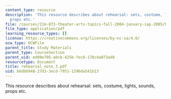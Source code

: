 ```yaml
---
content_type: resource
description: 'This resource describes about rehearsal: sets, costume, lights, sounds,
  props etc.'
file: /courses/21m-873-theater-arts-topics-fall-2004-january-iap-2005/b6db694827d33ecd79511296da541b13_rehearsal_note_3.pdf
file_type: application/pdf
learning_resource_types: []
license: https://creativecommons.org/licenses/by-nc-sa/4.0/
ocw_type: OCWFile
parent_title: Study Materials
parent_type: CourseSection
parent_uid: ed08e705-a0cb-425b-fec6-178c4a073ad8
resourcetype: Document
title: rehearsal_note_3.pdf
uid: b6db6948-27d3-3ecd-7951-1296da541b13
---
```

This resource describes about rehearsal: sets, costume, lights, sounds, props etc.